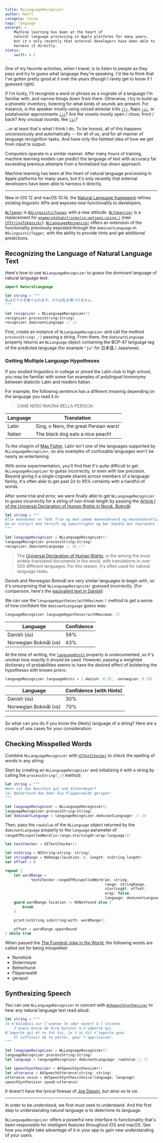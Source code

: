```yaml
---
title: NLLanguageRecognizer
author: Mattt
category: Cocoa
tags: language
excerpt: >
    Machine learning has been at the heart of
    natural language processing in Apple platforms for many years,
    but it's only recently that external developers have been able to
    harness it directly.
status:
    swift: 4.2
---
```


One of my favorite activities,
when I travel,
is to listen to people as they pass
and try to guess what language they're speaking.
I'd like to think that I've gotten pretty good at it over the years
(though I rarely get to know if I guessed right).

If I'm lucky,
I'll recognize a word or phrase as a cognate of a language I'm familiar with,
and narrow things down from there.
Otherwise, I try to build up a phonetic inventory,
listening for what kinds of sounds are present.
For instance,
is the speaker mostly using
voiced alveolar trills [`⟨r⟩`](https://en.wikipedia.org/wiki/Dental,_alveolar_and_postalveolar_trills),
flaps [`⟨ɾ⟩`](https://en.wikipedia.org/wiki/Flap_consonant),
or postalveolar approximants [`⟨ɹ⟩`](https://en.wikipedia.org/wiki/Alveolar_and_postalveolar_approximants)?
Are the vowels mostly open / close; front / back?
Any unusual sounds, like [`⟨ʇ⟩`](https://en.wikipedia.org/wiki/Dental_clicks)?

...or at least that's what I think I do.
To be honest, all of this happens unconsciously and automatically --
for all of us, and for all manner of language recognition tasks.
And have only the faintest idea of how we get from input to output.

Computers operate in a similar manner.
After many hours of training,
machine learning models can predict the language of text
with accuracy far exceeding previous attempts
from a formalized top-down approach.

Machine learning has been at the heart of
natural language processing in Apple platforms for many years,
but it's only recently that external developers have been able to
harness it directly.

---

New in iOS 12 and macOS 10.14,
the [Natural Language framework](https://developer.apple.com/documentation/naturallanguage)
refines existing linguistic APIs
and exposes new functionality to developers.

[`NLTagger`](https://developer.apple.com/documentation/naturallanguage/nltagger)
is [`NSLinguisticTagger`](https://nshipster.com/nslinguistictagger/)
with a new attitude.
[`NLTokenizer`](https://developer.apple.com/documentation/naturallanguage/nltokenizer)
is a replacement for
[`enumerateSubstrings(in:options:using:)`](https://developer.apple.com/documentation/foundation/nsstring/1416774-enumeratesubstrings)
(neé [`CFStringTokenizer`](https://developer.apple.com/documentation/corefoundation/cfstringtokenizer-rf8)).
[`NLLanguageRecognizer`](https://developer.apple.com/documentation/naturallanguage/nllanguagerecognizer)
offers an extension of the functionality previously exposted through the
`dominantLanguage` in `NSLinguisticTagger`,
with the ability to provide hints and get additional predictions.

## Recognizing the Language of Natural Language Text

Here's how to use `NLLanguageRecognizer`
to guess the dominant language of natural language text:

```swift
import NaturalLanguage

let string = """
私はガラスを食べられます。それは私を傷つけません。
"""

let recognizer = NLLanguageRecognizer()
recognizer.processString(string)
recognizer.dominantLanguage // ja
```

First, create an instance of `NLLanguageRecognizer`
and call the method `processString(_:)`
passing a string.
From there, the `dominantLanguage` property
returns an `NLLanguage` object
containing the BCP-47 language tag of the predicted language
(for example `"ja"` for 日本語 / Japanese).

### Getting Multiple Language Hypotheses

If you studied linguistics in college
or joined the Latin club in high school,
you may be familiar with some fun examples of
_polylingual homonymy_ between dialectic Latin and modern Italian.

For example, the following sentence has a different meaning
depending on the language you read it in:

> CANE NERO MAGNA BELLA PERSICA!

| Language | Translation                           |
| -------- | ------------------------------------- |
| Latin    | Sing, o Nero, the great Persian wars! |
| Italian  | The black dog eats a nice peach!      |

To the chagrin of [Max Fisher](<https://en.wikipedia.org/wiki/Rushmore_(film)>),
Latin isn't one of the languages supported by `NLLanguageRecognizer`,
so any examples of confusable languages
won't be nearly as entertaining.

With some experimentation,
you'll find that it's quite difficult to get `NLLanguageRecognizer`
to guess incorrectly, or even with low precision.
Beyond giving it a single cognate shared across members of a language family,
it's often able to get past 2σ to 95% certainty
with a handful of words.

After some trial and error,
we were finally able to get `NLLanguageRecognizer` to guess incorrectly
for a string of non-trivial length
by passing the
[Article I of the Universal Declaration of Human Rights in Norsk, Bokmål](https://www.ohchr.org/EN/UDHR/Pages/Language.aspx?LangID=nrr):

```swift
let string = """
Alle mennesker er født frie og med samme menneskeverd og menneskerettigheter.
De er utstyrt med fornuft og samvittighet og bør handle mot hverandre i brorskapets ånd.
"""

let languageRecognizer = NLLanguageRecognizer()
languageRecognizer.processString(string)
recognizer.dominantLanguage // da (!)
```

> The [Universal Declaration of Human Rights](http://www.un.org/en/universal-declaration-human-rights/),
> is the among the most widely-translated documents in the world,
> with translations in over 500 different languages.
> For this reason, it's often used for natural language tasks.

Danish and Norwegian Bokmål are very similar languages to begin with,
so it's unsurprising that `NLLanguageRecognizer` guessed incorrectly.
(For comparison, here's the [equivalent text in Danish](https://www.ohchr.org/EN/UDHR/Pages/Language.aspx?LangID=dns))

We can use the `languageHypotheses(withMaximum:)` method
to get a sense of how confident the `dominantLanguage` guess was:

```swift
languageRecognizer.languageHypotheses(withMaximum: 2)
```

| Language                | Confidence |
| ----------------------- | ---------- |
| Danish (`da`)           | 56%        |
| Norwegian Bokmål (`nb`) | 43%        |

At the time of writing,
the [`languageHints`](https://developer.apple.com/documentation/naturallanguage/nllanguagerecognizer/3017455-languagehints)
property is undocumented,
so it's unclear how exactly it should be used.
However, passing a weighted dictionary of probabilities
seems to have the desired effect of bolstering the hypotheses with known priors:

```swift
languageRecognizer.languageHints = [.danish: 0.25, .norwegian: 0.75]
```

| Language                | Confidence (with Hints) |
| ----------------------- | ----------------------- |
| Danish (`da`)           | 30%                     |
| Norwegian Bokmål (`nb`) | 70%                     |

---

So what can you do if you know the (likely) language of a string?
Here are a couple of use cases for your consideration:

## Checking Misspelled Words

Combine `NLLanguageRecognizer` with
[`UITextChecker`](https://nshipster.com/uitextchecker/)
to check the spelling of words in any string:

Start by creating an `NLLanguageRecognizer`
and initializing it with a string by calling the `processString(_:)` method:

```swift
let string = """
Wenn ist das Nunstück git und Slotermeyer?
Ja! Beiherhund das Oder die Flipperwaldt gersput!
"""

let languageRecognizer = NLLanguageRecognizer()
languageRecognizer.processString(string)
let dominantLanguage = languageRecognizer.dominantLanguage! // de
```

Then, pass the `rawValue` of the `NLLanguage` object
returned by the `dominantLanguage` property
to the `language` parameter of
`rangeOfMisspelledWord(in:range:startingAt:wrap:language:)`:

```swift
let textChecker = UITextChecker()

let nsString = NSString(string: string)
let stringRange = NSRange(location: 0, length: nsString.length)
var offset = 0

repeat {
    let wordRange =
            textChecker.rangeOfMisspelledWord(in: string,
                                              range: stringRange,
                                              startingAt: offset,
                                              wrap: false,
                                              language: dominantLanguage.rawValue)
    guard wordRange.location != NSNotFound else {
        break
    }

    print(nsString.substring(with: wordRange))

    offset = wordRange.upperBound
} while true
```

When passed the [The Funniest Joke in the World](https://en.wikipedia.org/wiki/The_Funniest_Joke_in_the_World),
the following words are called out for being misspelled:

- Nunstück
- Slotermeyer
- Beiherhund
- Flipperwaldt
- gersput

## Synthesizing Speech

You can use `NLLanguageRecognizer` in concert with
[`AVSpeechSynthesizer`](https://nshipster.com/avspeechsynthesizer/)
to hear any natural language text read aloud:

```swift
let string = """
Je m'baladais sur l'avenue le cœur ouvert à l'inconnu
    J'avais envie de dire bonjour à n'importe qui.
N'importe qui et ce fut toi, je t'ai dit n'importe quoi
    Il suffisait de te parler, pour t'apprivoiser.
"""

let languageRecognizer = NLLanguageRecognizer()
languageRecognizer.processString(string)
let language = languageRecognizer.dominantLanguage!.rawValue // fr

let speechSynthesizer = AVSpeechSynthesizer()
let utterance = AVSpeechUtterance(string: string)
utterance.voice = AVSpeechSynthesisVoice(language: language)
speechSynthesizer.speak(utterance)
```

It doesn't have the lyrical finesse of
[Joe Dassin](https://itunes.apple.com/us/album/les-champs-%C3%A9lys%C3%A9es/311331439?i=311331447),
but _ainsi va la vie_.

---

In order to be understood,
we first must seek to understand.
And the first step to understanding natural language
is to determine its language.

`NLLanguageRecognizer` offers a powerful new interface to functionality
that's been responsible for intelligent features throughout iOS and macOS.
See how you might take advantage of it in your app
to gain new understanding of your users.
